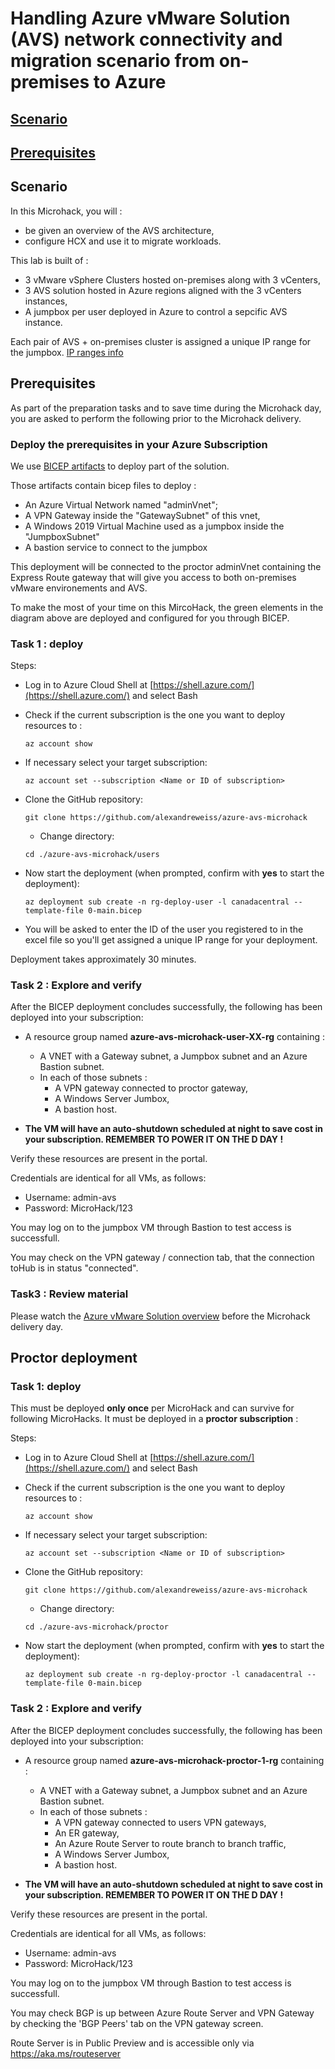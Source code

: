 # Handling Azure vMware Solution (AVS) network connectivity and migration scenario from on-premises to Azure

## [Scenario](#scenario)

## [Prerequisites](#prerequisites)

## Scenario

In this Microhack, you will :

- be given an overview of the AVS architecture,
- configure HCX and use it to migrate workloads.

This lab is built of :

- 3 vMware vSphere Clusters hosted on-premises along with 3 vCenters,
- 3 AVS solution hosted in Azure regions aligned with the 3 vCenters instances,
- A jumpbox per user deployed in Azure to control a sepcific AVS instance.

Each pair of AVS + on-premises cluster is assigned a unique IP range for the jumpbox. [IP ranges info](docs/Appendix.md)

## Prerequisites

As part of the preparation tasks and to save time during the Microhack day, you are asked to perform the following prior to the Microhack delivery.

### Deploy the prerequisites in your Azure Subscription

We use [BICEP artifacts](https://docs.microsoft.com/en-us/azure/azure-resource-manager/bicep/overview) to deploy part of the solution.

Those artifacts contain bicep files to deploy :

- An Azure Virtual Network named "adminVnet";
- A VPN Gateway inside the "GatewaySubnet" of this vnet,
- A Windows 2019 Virtual Machine used as a jumpbox inside the "JumpboxSubnet"
- A bastion service to connect to the jumpbox

This deployment will be connected to the proctor adminVnet containing the Express Route gateway that will give you access to both on-premises vMware environements and AVS.

To make the most of your time on this MircoHack, the green elements in the diagram above are deployed and configured for you through BICEP.

### Task 1 : deploy

Steps:

- Log in to Azure Cloud Shell at [https://shell.azure.com/](https://shell.azure.com/) and select Bash

- Check if the current subscription is the one you want to deploy resources to :

  `az account show`

- If necessary select your target subscription:
  
  `az account set --subscription <Name or ID of subscription>`
  
- Clone the  GitHub repository:
  
  `git clone https://github.com/alexandreweiss/azure-avs-microhack`
  
  - Change directory:
  
  `cd ./azure-avs-microhack/users`

- Now start the deployment (when prompted, confirm with **yes** to start the deployment):

  `az deployment sub create -n rg-deploy-user -l canadacentral --template-file 0-main.bicep`

- You will be asked to enter the ID of the user you registered to in the excel file so you'll get assigned a unique IP range for your deployment.

Deployment takes approximately 30 minutes.

### Task 2 : Explore and verify

After the BICEP deployment concludes successfully, the following has been deployed into your subscription:

- A resource group named **azure-avs-microhack-user-XX-rg** containing :
  - A VNET with a Gateway subnet, a Jumpbox subnet and an Azure Bastion subnet.
  - In each of those subnets :
    - A VPN gateway connected to proctor gateway,
    - A Windows Server Jumbox,
    - A bastion host.

- **The VM will have an auto-shutdown scheduled at night to save cost in your subscription. REMEMBER TO POWER IT ON THE D DAY !**

Verify these resources are present in the portal.

Credentials are identical for all VMs, as follows:

- Username: admin-avs
- Password: MicroHack/123

You may log on to the jumpbox VM through Bastion to test access is successfull.

You may check on the VPN gateway / connection tab, that the connection toHub is in status "connected".

### Task3 : Review material

Please watch the [Azure vMware Solution overview](https://www.site.placeholder) before the Microhack delivery day.

## Proctor deployment


### Task 1: deploy

This must be deployed **only once** per MicroHack and can survive for following MicroHacks. It must be deployed in a **proctor subscription** :

Steps:

- Log in to Azure Cloud Shell at [https://shell.azure.com/](https://shell.azure.com/) and select Bash

- Check if the current subscription is the one you want to deploy resources to :

  `az account show`

- If necessary select your target subscription:
  
  `az account set --subscription <Name or ID of subscription>`
  
- Clone the  GitHub repository:
  
  `git clone https://github.com/alexandreweiss/azure-avs-microhack`
  
  - Change directory:
  
  `cd ./azure-avs-microhack/proctor`

- Now start the deployment (when prompted, confirm with **yes** to start the deployment):

  `az deployment sub create -n rg-deploy-proctor -l canadacentral --template-file 0-main.bicep`

### Task 2 : Explore and verify

After the BICEP deployment concludes successfully, the following has been deployed into your subscription:

- A resource group named **azure-avs-microhack-proctor-1-rg** containing :
  - A VNET with a Gateway subnet, a Jumpbox subnet and an Azure Bastion subnet.
  - In each of those subnets :
    - A VPN gateway connected to users VPN gateways,
    - An ER gateway,
    - An Azure Route Server to route branch to branch traffic,
    - A Windows Server Jumbox,
    - A bastion host.

- **The VM will have an auto-shutdown scheduled at night to save cost in your subscription. REMEMBER TO POWER IT ON THE D DAY !**

Verify these resources are present in the portal.

Credentials are identical for all VMs, as follows:

- Username: admin-avs
- Password: MicroHack/123

You may log on to the jumpbox VM through Bastion to test access is successfull.

You may check BGP is up between Azure Route Server and VPN Gateway by checking the 'BGP Peers' tab on the VPN gateway screen.

Route Server is in Public Preview and is accessible only via https://aka.ms/routeserver